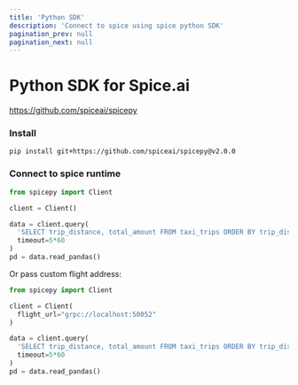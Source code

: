 ```yaml
---
title: 'Python SDK'
description: 'Connect to spice using spice python SDK'
pagination_prev: null
pagination_next: null
---
```


# Python SDK for Spice.ai

https://github.com/spiceai/spicepy

### Install

```shell
pip install git+https://github.com/spiceai/spicepy@v2.0.0
```

### Connect to spice runtime

```python
from spicepy import Client

client = Client()

data = client.query(
  'SELECT trip_distance, total_amount FROM taxi_trips ORDER BY trip_distance DESC LIMIT 10;',
  timeout=5*60
)
pd = data.read_pandas()
```

Or pass custom flight address:

```python
from spicepy import Client

client = Client(
  flight_url="grpc://localhost:50052"
)

data = client.query(
  'SELECT trip_distance, total_amount FROM taxi_trips ORDER BY trip_distance DESC LIMIT 10;',
  timeout=5*60
)
pd = data.read_pandas()
```